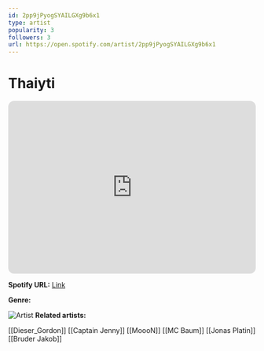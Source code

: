 ```yaml
---
id: 2pp9jPyogSYAILGXg9b6x1
type: artist
popularity: 3
followers: 3
url: https://open.spotify.com/artist/2pp9jPyogSYAILGXg9b6x1
---
```

# Thaiyti

<iframe style="border-radius:12px" src="https://open.spotify.com/embed/artist/2pp9jPyogSYAILGXg9b6x1" width="100%" height="352" frameBorder="0" allowfullscreen="" allow="autoplay; clipboard-write; encrypted-media; fullscreen; picture-in-picture" loading="lazy"></iframe>

**Spotify URL:** [Link](https://open.spotify.com/artist/2pp9jPyogSYAILGXg9b6x1)

**Genre:** 

![Artist]()
**Related artists:**

[[Dieser_Gordon]]
[[Captain Jenny]]
[[MoooN]]
[[MC Baum]]
[[Jonas Platin]]
[[Bruder Jakob]]
